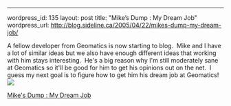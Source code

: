 --- 
wordpress_id: 135
layout: post
title: "Mike&#8217;s Dump : My Dream Job"
wordpress_url: http://blog.sideline.ca/2005/04/22/mikes-dump-my-dream-job/

<p>A fellow developer from Geomatics is now starting to blog.  Mike and I have a lot of similar ideas but we also have enough different ideas that working with him stays interesting.  He's a big reason why I'm still moderately sane at Geomatics so it'll be good for him to get his opinions out on the net.  I guess my next goal is to figure how to get him his dream job at Geomatics! <img src="http://my.aream.ca/blogs/images/smile3.gif" /></p>
<p><a href="http://161.184.161.21:8081/cs/blogs/mikes_dump/archive/2005/04/20/29.aspx">Mike's Dump : My Dream Job</a></p>
<p><em></em></p>
